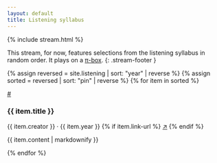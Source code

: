 ```yaml
---
layout: default
title: Listening syllabus
---
```


{% include stream.html %}

This stream, for now, features selections from the listening syllabus in random order. It plays on a [π-box](https://p-node.org/documentation/pibox/what-is-a-pibox).
{: .stream-footer }

{% assign reversed = site.listening | sort: "year" | reverse %}
{% assign sorted = reversed | sort: "pin" | reverse %}
{% for item in sorted %}
<div class="item-heading">

  <span class="item-anchor">
    <a href="#{{ item.title | slugify }}">#</a>
  </span>
  <h3 id="{{ item.title | slugify }}">{{ item.title }}</h3>
  <span class="item-meta">
    {{ item.creator }} · {{ item.year }}
    {% if item.link-url %}
    <a href="{{ item.link-url }}" target="_blank" class="item-link">↗</a>
    {% endif %}
  </span>

</div>

{{ item.content | markdownify }}

{% endfor %}
